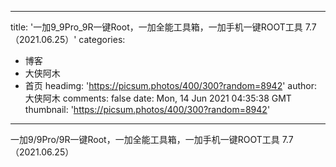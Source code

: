 
---
title: '一加9_9Pro_9R一键Root，一加全能工具箱，一加手机一键ROOT工具 7.7（2021.06.25）'
categories: 
 - 博客
 - 大侠阿木
 - 首页
headimg: 'https://picsum.photos/400/300?random=8942'
author: 大侠阿木
comments: false
date: Mon, 14 Jun 2021 04:35:38 GMT
thumbnail: 'https://picsum.photos/400/300?random=8942'
---

<div>   
一加9/9Pro/9R一键Root，一加全能工具箱，一加手机一键ROOT工具 7.7（2021.06.25）  
</div>
            